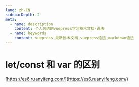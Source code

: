 ```yaml
---
lang: zh-CN
sidebarDepth: 2
meta:
  - name: description
    content: 个人总结的vuepress学习技术文档-语法
  - name: keywords
    content: vuepress,最新技术文档,vuepress语法,markdown语法
---
```


# let/const 和 var 的区别
[https://es6.ruanyifeng.com/](https://es6.ruanyifeng.com/)